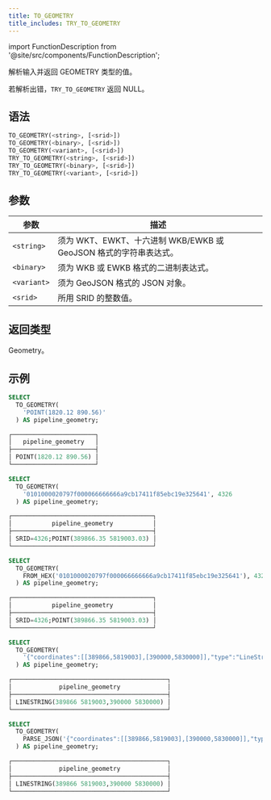 ```yaml
---
title: TO_GEOMETRY
title_includes: TRY_TO_GEOMETRY
---
```

import FunctionDescription from '@site/src/components/FunctionDescription';

<FunctionDescription description="引入或更新于：v1.2.431"/>

解析输入并返回 GEOMETRY 类型的值。

若解析出错，`TRY_TO_GEOMETRY` 返回 NULL。

## 语法

```sql
TO_GEOMETRY(<string>, [<srid>])
TO_GEOMETRY(<binary>, [<srid>])
TO_GEOMETRY(<variant>, [<srid>])
TRY_TO_GEOMETRY(<string>, [<srid>])
TRY_TO_GEOMETRY(<binary>, [<srid>])
TRY_TO_GEOMETRY(<variant>, [<srid>])
```

## 参数

| 参数        | 描述                                                                                      |
|-------------|-------------------------------------------------------------------------------------------|
| `<string>`  | 须为 WKT、EWKT、十六进制 WKB/EWKB 或 GeoJSON 格式的字符串表达式。                        |
| `<binary>`  | 须为 WKB 或 EWKB 格式的二进制表达式。                                                     |
| `<variant>` | 须为 GeoJSON 格式的 JSON 对象。                                                           |
| `<srid>`    | 所用 SRID 的整数值。                                                                      |

## 返回类型

Geometry。

## 示例

```sql
SELECT
  TO_GEOMETRY(
    'POINT(1820.12 890.56)'
  ) AS pipeline_geometry;

┌───────────────────────┐
│   pipeline_geometry   │
├───────────────────────┤
│ POINT(1820.12 890.56) │
└───────────────────────┘

SELECT
  TO_GEOMETRY(
    '0101000020797f000066666666a9cb17411f85ebc19e325641', 4326
  ) AS pipeline_geometry;

┌───────────────────────────────────────┐
│           pipeline_geometry           │
├───────────────────────────────────────┤
│ SRID=4326;POINT(389866.35 5819003.03) │
└───────────────────────────────────────┘

SELECT
  TO_GEOMETRY(
    FROM_HEX('0101000020797f000066666666a9cb17411f85ebc19e325641'), 4326
  ) AS pipeline_geometry;

┌───────────────────────────────────────┐
│           pipeline_geometry           │
├───────────────────────────────────────┤
│ SRID=4326;POINT(389866.35 5819003.03) │
└───────────────────────────────────────┘

SELECT
  TO_GEOMETRY(
    '{"coordinates":[[389866,5819003],[390000,5830000]],"type":"LineString"}'
  ) AS pipeline_geometry;

┌───────────────────────────────────────────┐
│             pipeline_geometry             │
├───────────────────────────────────────────┤
│ LINESTRING(389866 5819003,390000 5830000) │
└───────────────────────────────────────────┘

SELECT
  TO_GEOMETRY(
    PARSE_JSON('{"coordinates":[[389866,5819003],[390000,5830000]],"type":"LineString"}')
  ) AS pipeline_geometry;

┌───────────────────────────────────────────┐
│             pipeline_geometry             │
├───────────────────────────────────────────┤
│ LINESTRING(389866 5819003,390000 5830000) │
└───────────────────────────────────────────┘
```